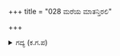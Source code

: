 +++
title = "028 ಮರೆಯ ಮಾತನ್ತಿರಲಿ"

+++

<details><summary>ಗದ್ಯ (ಕ.ಗ.ಪ) </summary>

28. ಈ ಬಳಸು ಮಾತುಗಳು ಹಾಗಿರಲಿ. ಅದನ್ನು ಮರೆತುಬಿಡು. ಆದರೆ ಹೆಣ್ಣಿನ ಬಯಕೆಯನ್ನು ತಿಳಿಯದವನು ಇಂದ್ರನೇ ಆಗಲಿ, ಚಂದ್ರನೇ ಆಗಲಿ ಅವನು ಕುರಿಯೇ ಸರಿ. ಮೂರ್ಖ, ನಿನಗೆ ಇದು ಹೇಗೆ ತಿಳಿಯುತ್ತದೆ ? ಎನ್ನಲು ಅರ್ಜುನನು ಭಯದಿಂದ  ಅಳುಕುತ್ತಾ ಕೈಮುಗಿದು ಊರ್ವಶಿಗೆ ಹೀಗೆ ಹೇಳಿದನು.
</details>
